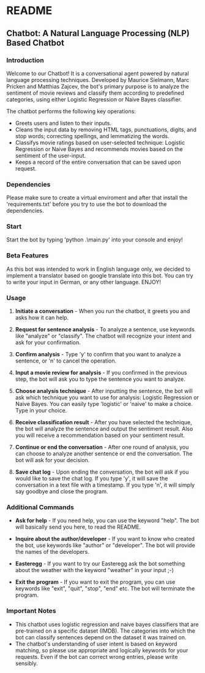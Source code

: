 # README

## Chatbot: A Natural Language Processing (NLP) Based Chatbot

### Introduction

Welcome to our Chatbot! It is a conversational agent powered by natural language processing techniques. Developed by Maurice Sielmann, Marc Pricken and Matthias Zajcev, the bot's primary purpose is to analyze the sentiment of movie reviews and classify them according to predefined categories, using either Logistic Regression or Naive Bayes classifier. 

The chatbot performs the following key operations:

- Greets users and listen to their inputs.
- Cleans the input data by removing HTML tags, punctuations, digits, and stop words; correcting spellings, and lemmatizing the words.
- Classifys movie ratings based on user-selected technique: Logistic Regression or Naive Bayes and recommends movies based on the sentiment of the user-input.
- Keeps a record of the entire conversation that can be saved upon request.

### Dependencies
Please make sure to create a virtual enviroment and after that install the 'requirements.txt' before you try to use the bot to download the dependencies.

### Start
Start the bot by typing 'python .\main.py' into your console and enjoy!

### Beta Features

As this bot was intended to work in English language only, we decided to implement a translator based on google translate into this bot. You can try to write your input in German, or any other language. 
ENJOY! 

### Usage

1. **Initiate a conversation** - When you run the chatbot, it greets you and asks how it can help. 

2. **Request for sentence analysis** - To analyze a sentence, use keywords like "analyze" or "classify". The chatbot will recognize your intent and ask for your confirmation.

3. **Confirm analysis** - Type 'y' to confirm that you want to analyze a sentence, or 'n' to cancel the operation.

4. **Input a movie review for analysis** - If you confirmed in the previous step, the bot will ask you to type the sentence you want to analyze.

5. **Choose analysis technique** - After inputting the sentence, the bot will ask which technique you want to use for analysis: Logistic Regression or Naive Bayes. You can easily type 'logistic' or 'naive' to make a choice. Type in your choice.

6. **Receive classification result** - After you have selected the technique, the bot will analyze the sentence and output the sentiment result. Also you will receive a recommendation based on your sentiment result.

7. **Continue or end the conversation** - After one round of analysis, you can choose to analyze another sentence or end the conversation. The bot will ask for your decision.

8. **Save chat log** - Upon ending the conversation, the bot will ask if you would like to save the chat log. If you type 'y', it will save the conversation in a text file with a timestamp. If you type 'n', it will simply say goodbye and close the program.


### Additional Commands

- **Ask for help** - If you need help, you can use the keyword "help". The bot will basically send you here, to read the README.

- **Inquire about the author/developer** - If you want to know who created the bot, use keywords like "author" or "developer". The bot will provide the names of the developers.

- **Easteregg** - If you want to try our Easteregg ask the bot something about the weather with the keyword "weather" in your input ;-)

- **Exit the program** - If you want to exit the program, you can use keywords like "exit", "quit", "stop", "end" etc. The bot will terminate the program.

### Important Notes

- This chatbot uses logistic regression and naive bayes classifiers that are pre-trained on a specific dataset (IMDB). The categories into which the bot can classify sentences depend on the dataset it was trained on.
- The chatbot's understanding of user intent is based on keyword matching, so please use appropriate and logically keywords for your requests. Even if the bot can correct wrong entries, please write sensibly.


